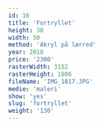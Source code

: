 ```yaml
---
id: 16
title: 'Fortryllet'
height: 30
width: 50
method: 'Akryl på lærred'
year: 2018
price: '2300'
rasterWidth: 3152
rasterHeight: 1886
fileName: 'IMG_1817.JPG'
medie: 'maleri'
show: 'yes'
slug: 'fortryllet'
weight: '130'
---
```

